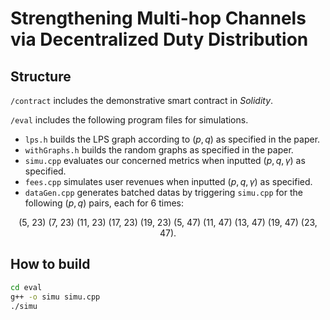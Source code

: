 Strengthening Multi-hop Channels via Decentralized Duty Distribution
==

Structure
-
`/contract` includes the demonstrative smart contract in *Solidity*.

`/eval` includes the following program files for simulations.
* `lps.h` builds the LPS graph according to $(p,q)$ as specified in the paper.
* `withGraphs.h` builds the random graphs as specified in the paper.
* `simu.cpp` evaluates our concerned metrics when inputted $(p,q,\gamma)$ as specified.
* `fees.cpp` simulates user revenues when inputted $(p,q,\gamma)$ as specified.
* `dataGen.cpp` generates batched datas by triggering `simu.cpp` for the following $(p,q)$ pairs, each for $6$ times:
<p align="center">(5, 23) (7, 23) (11, 23) (17, 23) (19, 23) (5, 47) (11, 47) (13, 47) (19, 47) (23, 47).</p>

How to build
-
```bash
cd eval
g++ -o simu simu.cpp
./simu
```

